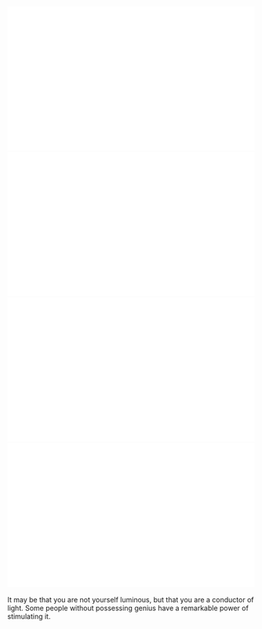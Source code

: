 ![](https://raw.githubusercontent.com/ryanhlewis/github-stats/master/generated/overview.svg#gh-dark-mode-only)
![](https://raw.githubusercontent.com/ryanhlewis/github-stats/master/generated/overview.svg#gh-light-mode-only)
![](https://raw.githubusercontent.com/ryanhlewis/github-stats/master/generated/languages.svg#gh-dark-mode-only)
![](https://raw.githubusercontent.com/ryanhlewis/github-stats/master/generated/languages.svg#gh-light-mode-only)

It may be that you are not yourself luminous, but that you are a conductor of light. Some people without possessing genius have a remarkable power of stimulating it.
